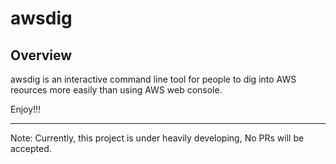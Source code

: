 #  awsdig

## Overview 

awsdig is an interactive command line tool for people to dig into AWS reources more easily than using AWS web console. 

Enjoy!!!

-----
Note: Currently, this project is under heavily developing, No PRs will be accepted.
